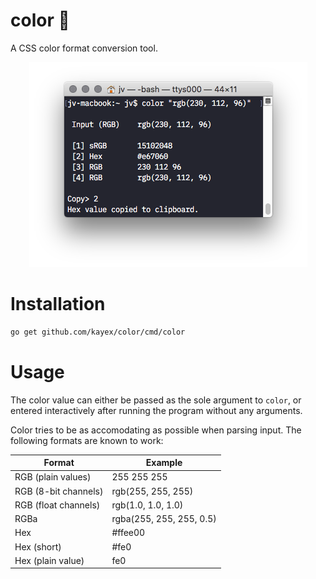 # color 🎨
A CSS color format conversion tool.

<p align="center">
 <img src="/screen.png?raw=true" alt="Color screenshot">
</p>

# Installation
```bash
go get github.com/kayex/color/cmd/color
```

# Usage
The color value can either be passed as the sole argument to `color`, or entered interactively after running the program without any arguments.

Color tries to be as accomodating as possible when parsing input. The following formats are known to work:

| Format                | Example                  |
| --------------------- | ------------------------ |
| RGB (plain values)    | 255 255 255              |
| RGB (8-bit channels)  | rgb(255, 255, 255)       |
| RGB (float channels)  | rgb(1.0, 1.0, 1.0)       |
| RGBa                  | rgba(255, 255, 255, 0.5) |
| Hex                   | #ffee00                  |
| Hex (short)           | #fe0                     |
| Hex (plain value)     | fe0                      |
